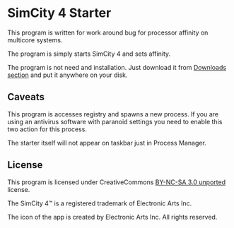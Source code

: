 SimCity 4 Starter
=================

This program is written for work around bug for processor affinity on multicore systems.

The program is simply starts SimCity 4 and sets affinity.

The program is not need and installation. Just download it from [Downloads section](https://github.com/hron84/SC4Starter/downloads) and put it anywhere on your disk.

Caveats
-------

This program is accesses registry and spawns a new process. If you are using an antivirus software with paranoid settings you need to enable this two action for this process.

The starter itself will not appear on taskbar just in Process Manager.

License
-------

This program is licensed under CreativeCommons [BY-NC-SA 3.0 unported](http://creativecommons.org/licenses/by-nc-sa/3.0/) license.

The SimCity 4&trade; is a registered trademark of Electronic Arts Inc.

The icon of the app is created by Electronic Arts Inc. All rights reserved.
